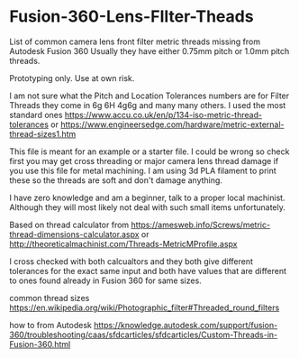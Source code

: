# Fusion-360-Lens-FIlter-Theads
List of common camera lens front filter metric threads missing from Autodesk Fusion 360
Usually they have either 0.75mm pitch or 1.0mm pitch threads.

Prototyping only. Use at own risk.

I am not sure what the Pitch and Location Tolerances numbers are for Filter Threads they come in 6g 6H 4g6g and many many others. I used the most standard ones https://www.accu.co.uk/en/p/134-iso-metric-thread-tolerances or https://www.engineersedge.com/hardware/metric-external-thread-sizes1.htm


This file is meant for an example or a starter file. I could be wrong so check first you may get cross threading or major camera lens thread damage if you use this file for metal machining.  I am using 3d PLA filament to print these so the threads are soft and don't damage anything.

I have zero knowledge and am a beginner, talk to a proper local machinist. Although they will most likely not deal with such small items unfortunately.


Based on thread calculator from https://amesweb.info/Screws/metric-thread-dimensions-calculator.aspx
or http://theoreticalmachinist.com/Threads-MetricMProfile.aspx

I cross checked with both calcualtors and they both give different tolerances for the exact same input and both have values that are different to ones found already in Fusion 360 for same sizes.

common thread sizes https://en.wikipedia.org/wiki/Photographic_filter#Threaded_round_filters

how to from Autodesk https://knowledge.autodesk.com/support/fusion-360/troubleshooting/caas/sfdcarticles/sfdcarticles/Custom-Threads-in-Fusion-360.html
